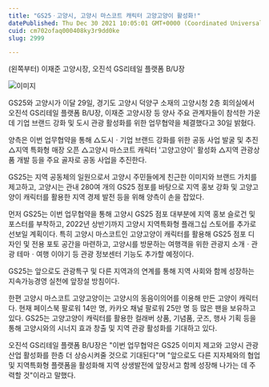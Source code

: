 ```yaml
---
title: "GS25ㆍ고양시, 고양시 마스코트 캐릭터 고양고양이 활성화!"
datePublished: Thu Dec 30 2021 10:05:01 GMT+0000 (Coordinated Universal Time)
cuid: cm702ofaq000408ky3r9dd0ke
slug: 2999

---
```



(왼쪽부터) 이재준 고양시장, 오진석 GS리테일 플랫폼 B/U장

![이미지](https://cdn.hashnode.com/res/hashnode/image/upload/v1739253583850/ed63c495-aa6e-43c4-b72b-a046a1dd734c.jpeg)

GS25와 고양시가 이달 29일, 경기도 고양시 덕양구 소재의 고양시청 2층 회의실에서 오진석 GS리테일 플랫폼 B/U장, 이재준 고양시장 등 양사 주요 관계자들이 참석한 가운데 기업 브랜드 강화 및 도시 관광 활성화를 위한 업무협약을 체결했다고 30일 밝혔다.

양측은 이번 업무협약을 통해 △도시ㆍ기업 브랜드 강화를 위한 공동 사업 발굴 및 추진 △지역 특화형 매장 오픈 △고양시 마스코트 캐릭터 '고양고양이' 활성화 △지역 관광상품 개발 등을 주요 골자로 공동 사업을 추진한다.

GS25는 지역 공동체의 일원으로서 고양시 주민들에게 친근한 이미지와 브랜드 가치를 제고하고, 고양시는 관내 280여 개의 GS25 점포를 바탕으로 지역 홍보 강화 및 고양고양이 캐릭터를 활용한 지역 경제 발전 등을 위해 양측이 손을 잡았다.

먼저 GS25는 이번 업무협약을 통해 고양시 GS25 점포 대부분에 지역 홍보 슬로건 및 포스터를 부착하고, 2022년 상반기까지 고양시 지역특화형 플래그십 스토어를 추가로 선보일 계획이다. 특히 고양시 마스코트인 고양고양이 캐릭터를 활용해 GS25 점포 디자인 및 전용 포토 공간을 마련하고, 고양시를 방문하는 여행객을 위한 관광지 소개ㆍ관광 테마ㆍ여행 이야기 등 관광 정보센터 기능도 추가할 예정이다.

GS25는 앞으로도 관광특구 및 다른 지역과의 연계를 통해 지역 사회와 함께 성장하는 지속가능경영 실천에 앞장설 방침이다.

한편 고양시 마스코트 고양고양이는 고양시의 동음이의어를 이용해 만든 고양이 캐릭터다. 현재 페이스북 팔로워 14만 명, 카카오 채널 팔로워 25만 명 등 많은 팬을 보유하고 있다. GS25는 고양고양이 캐릭터를 활용한 컬래버 상품, 기념품, 굿즈, 행사 기획 등을 통해 고양시와의 시너지 효과 창출 및 지역 관광 활성화를 기대하고 있다.

오진석 GS리테일 플랫폼 B/U장은 "이번 업무협약은 GS25 이미지 제고와 고양시 관광 산업 활성화를 한층 더 상승시켜줄 것으로 기대된다"며 "앞으로도 다른 지자체와의 협업 및 지역특화형 플랫폼을 활성화해 지역 상생발전에 앞장서고 함께 성장해 나가는 데 주력할 것"이라고 말했다.